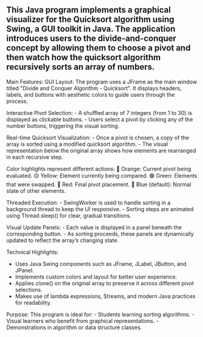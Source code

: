 This Java program implements a graphical visualizer for the Quicksort algorithm using Swing, a GUI toolkit in Java. The application introduces users to the divide-and-conquer concept by allowing them to choose a pivot and then watch how the quicksort algorithm recursively sorts an array of numbers.
-----------------------------------------------------------------------------------------------------
Main Features:
  GUI Layout:
    The program uses a JFrame as the main window titled "Divide and Conquer Algorithm - Quicksort".
    It displays headers, labels, and buttons with aesthetic colors to guide users through the process.

  Interactive Pivot Selection:
    - A shuffled array of 7 integers (from 1 to 30) is displayed as clickable buttons.
    - Users select a pivot by clicking any of the number buttons, triggering the visual sorting.
  
  Real-time Quicksort Visualization:
    - Once a pivot is chosen, a copy of the array is sorted using a modified quicksort algorithm.
    - The visual representation below the original array shows how elements are rearranged in each recursive step.
  
  Color highlights represent different actions:
  🔶 Orange: Current pivot being evaluated.
  🟡 Yellow: Element currently being compared.
  🟢 Green: Elements that were swapped.
  🔴 Red: Final pivot placement.
  🔷 Blue (default): Normal state of other elements.
  
  Threaded Execution:
    - SwingWorker is used to handle sorting in a background thread to keep the UI responsive.
    - Sorting steps are animated using Thread.sleep() for clear, gradual transitions.
  
  Visual Update Panels:
    - Each value is displayed in a panel beneath the corresponding button.
    - As sorting proceeds, these panels are dynamically updated to reflect the array’s changing state.

Technical Highlights:
  - Uses Java Swing components such as JFrame, JLabel, JButton, and JPanel.
  - Implements custom colors and layout for better user experience.
  - Applies clone() on the original array to preserve it across different pivot selections.
  - Makes use of lambda expressions, Streams, and modern Java practices for readability.

Purpose:
  This program is ideal for:
    - Students learning sorting algorithms. 
    - Visual learners who benefit from graphical representations.
    - Demonstrations in algorithm or data structure classes.
